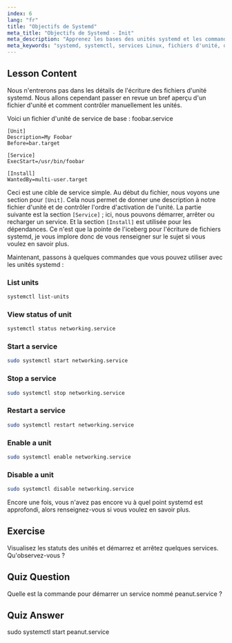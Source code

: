 ```yaml
---
index: 6
lang: "fr"
title: "Objectifs de Systemd"
meta_title: "Objectifs de Systemd - Init"
meta_description: "Apprenez les bases des unités systemd et les commandes systemctl essentielles. Comprenez comment gérer les services, afficher les statuts et activer les unités sous Linux. Commencez votre parcours !"
meta_keywords: "systemd, systemctl, services Linux, fichiers d'unité, débutant, tutoriel, guide, commandes Linux"
---
```


## Lesson Content

Nous n'entrerons pas dans les détails de l'écriture des fichiers d'unité systemd. Nous allons cependant passer en revue un bref aperçu d'un fichier d'unité et comment contrôler manuellement les unités.

Voici un fichier d'unité de service de base : foobar.service

```
[Unit]
Description=My Foobar
Before=bar.target

[Service]
ExecStart=/usr/bin/foobar

[Install]
WantedBy=multi-user.target
```

Ceci est une cible de service simple. Au début du fichier, nous voyons une section pour `[Unit]`. Cela nous permet de donner une description à notre fichier d'unité et de contrôler l'ordre d'activation de l'unité. La partie suivante est la section `[Service]` ; ici, nous pouvons démarrer, arrêter ou recharger un service. Et la section `[Install]` est utilisée pour les dépendances. Ce n'est que la pointe de l'iceberg pour l'écriture de fichiers systemd, je vous implore donc de vous renseigner sur le sujet si vous voulez en savoir plus.

Maintenant, passons à quelques commandes que vous pouvez utiliser avec les unités systemd :

### List units

```bash
systemctl list-units
```

### View status of unit

```bash
systemctl status networking.service
```

### Start a service

```bash
sudo systemctl start networking.service
```

### Stop a service

```bash
sudo systemctl stop networking.service
```

### Restart a service

```bash
sudo systemctl restart networking.service
```

### Enable a unit

```bash
sudo systemctl enable networking.service
```

### Disable a unit

```bash
sudo systemctl disable networking.service
```

Encore une fois, vous n'avez pas encore vu à quel point systemd est approfondi, alors renseignez-vous si vous voulez en savoir plus.

## Exercise

Visualisez les statuts des unités et démarrez et arrêtez quelques services. Qu'observez-vous ?

## Quiz Question

Quelle est la commande pour démarrer un service nommé peanut.service ?

## Quiz Answer

sudo systemctl start peanut.service
